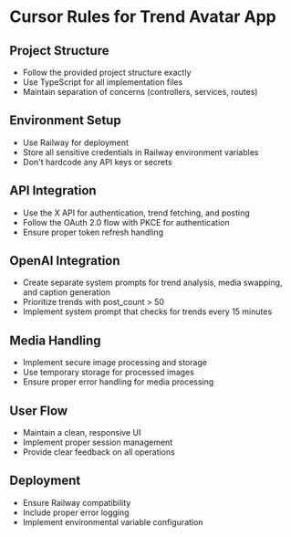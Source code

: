 # Cursor Rules for Trend Avatar App

## Project Structure
- Follow the provided project structure exactly
- Use TypeScript for all implementation files
- Maintain separation of concerns (controllers, services, routes)

## Environment Setup
- Use Railway for deployment
- Store all sensitive credentials in Railway environment variables
- Don't hardcode any API keys or secrets

## API Integration
- Use the X API for authentication, trend fetching, and posting
- Follow the OAuth 2.0 flow with PKCE for authentication
- Ensure proper token refresh handling

## OpenAI Integration
- Create separate system prompts for trend analysis, media swapping, and caption generation
- Prioritize trends with post_count > 50
- Implement system prompt that checks for trends every 15 minutes

## Media Handling
- Implement secure image processing and storage
- Use temporary storage for processed images
- Ensure proper error handling for media processing

## User Flow
- Maintain a clean, responsive UI
- Implement proper session management
- Provide clear feedback on all operations

## Deployment 
- Ensure Railway compatibility
- Include proper error logging
- Implement environmental variable configuration 